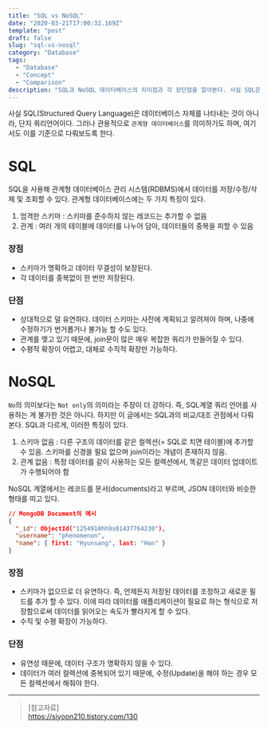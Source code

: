 ```yaml
---
title: "SQL vs NoSQL"
date: "2020-03-21T17:00:32.169Z"
template: "post"
draft: false
slug: "sql-vs-nosql"
category: "Database"
tags:
  - "Database"
  - "Concept"
  - "Comparison"
description: "SQL과 NoSQL 데이터베이스의 차이점과 각 장단점을 알아본다. 사실 SQL은 쿼리 언어지 데이터베이스 자체를 나타내는 것은 아닌데, 관용적으로 관계형 데이터베이스를 의미하기도 한다. 참고로 NoSQL은 Not only SQL을 의미한다고 알려져있다."
---
```


사실 SQL(Structured Query Language)은 데이터베이스 자체를 나타내는 것이 아니라, 단지 쿼리언어이다. 그러나 관용적으로 `관계형 데이터베이스`를 의미하기도 하며, 여기서도 이를 기준으로 다뤄보도록 한다.

# SQL
SQL을 사용해 관계형 데이터베이스 관리 시스템(RDBMS)에서 데이터를 저장/수정/삭제 및 조회할 수 있다. 관계형 데이터베이스에는 두 가지 특징이 있다.

1. 엄격한 스키마 : 스키마를 준수하지 않는 레코드는 추가할 수 없음
2. 관계 : 여러 개의 테이블에 데이터를 나누어 담아, 데이터들의 중복을 피할 수 있음

### 장점
- 스키마가 명확하고 데이터 무결성이 보장된다.
- 각 데이터를 중복없이 한 번만 저장된다.

### 단점
- 상대적으로 덜 유연하다. 데이터 스키마는 사전에 계획되고 알려져야 하며, 나중에 수정하기가 번거롭거나 불가능 할 수도 있다.
- 관계를 맺고 있기 때문에, join문이 많은 매우 복잡한 쿼리가 만들어질 수 있다.
- 수평적 확장이 어렵고, 대체로 수직적 확장만 가능하다.


# NoSQL
`No`의 의미보다는 `Not only`의 의미라는 주장이 더 강하다. 즉, SQL계열 쿼리 언어를 사용하는 게 불가한 것은 아니다. 하지만 이 글에서는 SQL과의 비교/대조 관점에서 다뤄본다. SQL과 다르게, 이러한 특징이 있다.

1. 스키마 없음 : 다른 구조의 데이터를 같은 컬렉션(= SQL로 치면 테이블)에 추가할 수 있음. 스키마를 신경쓸 필요 없으며 join이라는 개념이 존재하지 않음.
2. 관계 없음 : 특정 데이터를 같이 사용하는 모든 컬렉션에서, 똑같은 데이터 업데이트가 수행되어야 함

NoSQL 계열에서는 레코드를 문서(documents)라고 부르며, JSON 데이터와 비슷한 형태를 띠고 있다.

```json
// MongoDB Document의 예시
{
  "_id": ObjectId("1254910hh9s01437764230"),
  "username": "phenomenon",
  "name": { first: "Hyunsang", last: "Han" }
}
```

### 장점
- 스키마가 없으므로 더 유연하다. 즉, 언제든지 저장된 데이터를 조정하고 새로운 필드를 추가 할 수 있다.
이에 따라 데이터를 애플리케이션이 필요로 하는 형식으로 저장함으로써 데이터를 읽어오는 속도가 빨라지게 할 수 있다.
- 수직 및 수평 확장이 가능하다.

### 단점
- 유연성 때문에, 데이터 구조가 명확하지 않을 수 있다.
- 데이터가 여러 컬렉션에 중복되어 있기 때문에, 수정(Update)을 해야 하는 경우 모든 컬렉션에서 해줘야 한다.

---

> [참고자료]  
> https://siyoon210.tistory.com/130
